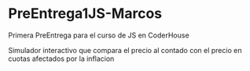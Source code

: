 # PreEntrega1JS-Marcos
Primera PreEntrega para el curso de JS en CoderHouse

Simulador interactivo que compara el precio al contado con el precio en cuotas afectados por la inflacion
